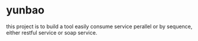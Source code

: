 # yunbao
this project is to build a tool easily consume service perallel or by sequence, either restful service or soap service.
